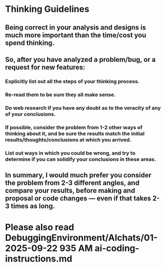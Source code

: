 # Thinking Guidelines
## Being correct in your analysis and designs is much more important than the time/cost you spend thinking.
## So, after you have analyzed a problem/bug, or a request for new features:
### Explicitly list out all the steps of your thinking process.
### Re-read them to be sure they all make sense.
### Do web research if you have any doubt as to the veracity of any of your conclusions.
### If possible, consider the problem from 1-2 other ways of thinking about it, and be sure the results match the initial results/thoughts/conclusions at which you arrived.
### List out ways in which you could be wrong, and try to determine if you can solidify your conclusions in these areas.
## In summary, I would much prefer you consider the problem from 2-3 different angles, and compare your results, before making and proposal or code changes — even if that takes 2-3 times as long.

# Please also read DebuggingEnvironment/AIchats/01-2025-09-22 935 AM ai-coding-instructions.md